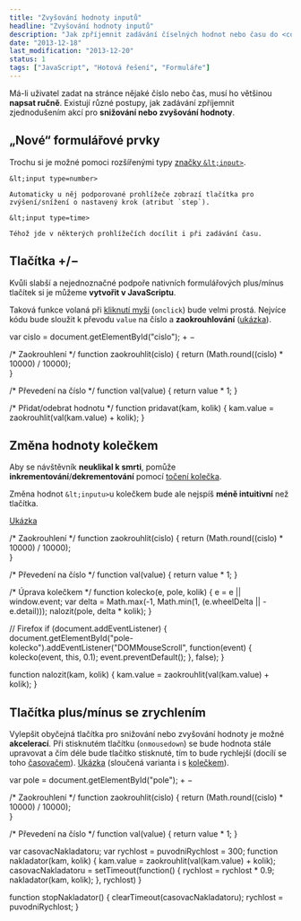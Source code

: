 ```yaml
---
title: "Zvyšování hodnoty inputů"
headline: "Zvyšování hodnoty inputů"
description: "Jak zpříjemnit zadávání číselných hodnot nebo času do <code>&lt;input></code>ů tlačítky plus a mínus."
date: "2013-12-18"
last_modification: "2013-12-20"
status: 1
tags: ["JavaScript", "Hotová řešení", "Formuláře"]
---
```


Má-li uživatel zadat na stránce nějaké číslo nebo čas, musí ho většinou **napsat ručně**. Existují různé postupy, jak zadávání zpříjemnit zjednodušením akcí pro **snižování nebo zvyšování hodnoty**.

## „Nové“ formulářové prvky

Trochu si je možné pomoci rozšířenými typy [značky `&lt;input>`](/input).

  `&lt;input type=number>`
  
    Automaticky u něj podporované prohlížeče zobrazí tlačítka pro zvýšení/snížení o nastavený krok (atribut `step`).

  `&lt;input type=time>`
  
    Téhož jde v některých prohlížečích docílit i při zadávání času.

## Tlačítka +/−

Kvůli slabší a nejednoznačné podpoře nativních formulářových plus/mínus tlačítek si je můžeme **vytvořit v JavaScriptu**.

Taková funkce volaná při [kliknutí myši](/udalosti-mysi#onclick) (`onclick`) bude velmi prostá. Nejvíce kódu bude sloužit k převodu `value` na číslo a **zaokrouhlování** ([ukázka](http://kod.djpw.cz/pfy)).

var cislo = document.getElementById("cislo");
+
−

/* Zaokrouhlení */
function zaokrouhlit(cislo) {
	return (Math.round((cislo) * 10000) / 10000);	
}

/* Převedení na číslo */
function val(value) {
  return value * 1;
}

/* Přidat/odebrat hodnotu */
function pridavat(kam, kolik)  {
  kam.value = zaokrouhlit(val(kam.value) + kolik);
}

## Změna hodnoty kolečkem

Aby se návštěvník **neuklikal k smrti**, pomůže **inkrementování**/**dekrementování** pomocí [točení kolečka](/udalosti-mysi#onmousewheel).

Změna hodnot `&lt;inputu>`u kolečkem bude ale nejspíš **méně intuitivní** než tlačítka.

[Ukázka](http://kod.djpw.cz/vfy)

/* Zaokrouhlení */
function zaokrouhlit(cislo) {
	return (Math.round((cislo) * 10000) / 10000);	
}

/* Převedení na číslo */
function val(value) {
  return value * 1;
}

/* Úprava kolečkem */
function kolecko(e, pole, kolik) {
  e = e || window.event;
  var delta = Math.max(-1, Math.min(1, (e.wheelDelta || -e.detail)));
  nalozit(pole, delta * kolik);
}

// Firefox
if (document.addEventListener) { 
  document.getElementById("pole-kolecko").addEventListener("DOMMouseScroll", function(event) {
    kolecko(event, this, 0.1);
    event.preventDefault();
  }, false);
}

function nalozit(kam, kolik) {
  kam.value = zaokrouhlit(val(kam.value) + kolik);
}

## Tlačítka plus/mínus se zrychlením

Vylepšit obyčejná tlačítka pro snižování nebo zvyšování hodnoty je možné **akcelerací**. Při stisknutém tlačítku (`onmousedown`) se bude hodnota stále upravovat a čím déle bude tlačítko stisknuté, tím to bude rychlejší (docílí se toho [časovačem](/odpocitavani)). [Ukázka](http://kod.djpw.cz/lfy) (sloučená varianta i s [kolečkem](http://kod.djpw.cz/wfy)).

var pole = document.getElementById("pole");
+
−

/* Zaokrouhlení */
function zaokrouhlit(cislo) {
	return (Math.round((cislo) * 10000) / 10000);	
}

/* Převedení na číslo */
function val(value) {
  return value * 1;
}

var casovacNakladatoru;
var rychlost = puvodniRychlost = 300;
function nakladator(kam, kolik)  {
  kam.value = zaokrouhlit(val(kam.value) + kolik);
  casovacNakladatoru = setTimeout(function() {
    rychlost = rychlost * 0.9;
    nakladator(kam, kolik);
  }, rychlost)
}

function stopNakladator() {
  clearTimeout(casovacNakladatoru); 
  rychlost = puvodniRychlost;
}